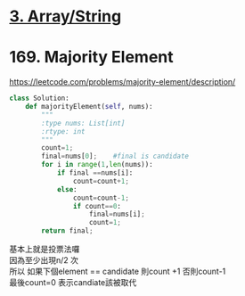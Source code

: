 # [3. Array/String](/arraystring.md)

# 169. Majority Element
https://leetcode.com/problems/majority-element/description/

```python
class Solution:
    def majorityElement(self, nums):
        """
        :type nums: List[int]
        :rtype: int
        """
        count=1;
        final=nums[0];    #final is candidate
        for i in range(1,len(nums)):
            if final ==nums[i]:
                count=count+1;
            else:
                count=count-1;
                if count==0:
                    final=nums[i];
                    count=1;
        return final;
```

基本上就是投票法囉   
因為至少出現n/2 次  
所以 如果下個element == candidate  則count +1
        否則count-1   
        最後count=0   表示candiate該被取代
        
